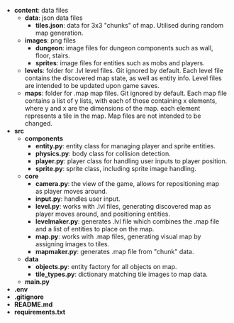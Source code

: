 
- **content**: data files
  - **data**: json data files
    - **tiles.json**: data for 3x3 "chunks" of map. Utilised during random map generation.
  - **images**: png files
    - **dungeon**: image files for dungeon components such as wall, floor, stairs.
    - **sprites**: image files for entities such as mobs and players.
  - **levels**: folder for .lvl level files. Git ignored by default. Each level file contains the discovered map state, as well as entity info. Level files are intended to be updated upon game saves.
  - **maps**: folder for .map map files. Git ignored by default. Each map file contains a list of y lists, with each of those containing x elements, where y and x are the dimensions of the map. each element represents a tile in the map. Map files are not intended to be changed.
- **src**
  - **components**
    - **entity.py**: entity class for managing player and sprite entities.
    - **physics.py**: body class for collision detection.
    - **player.py**: player class for handling user inputs to player position.
    - **sprite.py**: sprite class, including sprite image handling.
  - **core**
    - **camera.py**: the view of the game, allows for repositioning map as player moves around.
    - **input.py**: handles user input.
    - **level.py**: works with .lvl files, generating discovered map as player moves around, and positioning entities.
    - **levelmaker.py**: generates .lvl file which combines the .map file and a list of entities to place on the map.
    - **map.py**: works with .map files, generating visual map by assigning images to tiles.
    - **mapmaker.py**: generates .map file from "chunk" data.
  - **data**
    - **objects.py**: entity factory for all objects on map.
    - **tile_types.py**: dictionary matching tile images to map data.
  - **main.py**
- **.env**
- **.gitignore**
- **README.md**
- **requirements.txt**
